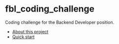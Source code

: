 # fbl_coding_challenge
Coding challenge for the Backend Developer position.

- [About this project](docs/About.md)
- [Quick start](docs/Quickstart.md)